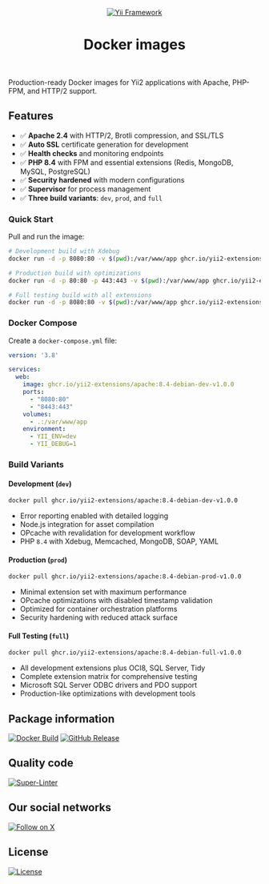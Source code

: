 <!-- markdownlint-disable MD041 -->
<p align="center">
    <a href="https://github.com/yii2-extensions/template" target="_blank">
        <img src="https://www.yiiframework.com/image/yii_logo_light.svg" alt="Yii Framework">
    </a>
    <h1 align="center">Docker images</h1>
    <br>
</p>
<!-- markdownlint-enable MD041 -->

Production-ready Docker images for Yii2 applications with Apache, PHP-FPM, and HTTP/2 support.

## Features

- ✅ **Apache 2.4** with HTTP/2, Brotli compression, and SSL/TLS
- ✅ **Auto SSL** certificate generation for development
- ✅ **Health checks** and monitoring endpoints
- ✅ **PHP 8.4** with FPM and essential extensions (Redis, MongoDB, MySQL, PostgreSQL)
- ✅ **Security hardened** with modern configurations
- ✅ **Supervisor** for process management
- ✅ **Three build variants**: `dev`, `prod`, and `full`

### Quick Start

Pull and run the image:

```bash
# Development build with Xdebug
docker run -d -p 8080:80 -v $(pwd):/var/www/app ghcr.io/yii2-extensions/apache:8.4-debian-dev-v1.0.0

# Production build with optimizations
docker run -d -p 80:80 -p 443:443 -v $(pwd):/var/www/app ghcr.io/yii2-extensions/apache:8.4-debian-prod-v1.0.0

# Full testing build with all extensions
docker run -d -p 8080:80 -v $(pwd):/var/www/app ghcr.io/yii2-extensions/apache:8.4-debian-full-v1.0.0
```

### Docker Compose

Create a `docker-compose.yml` file:

```yaml
version: '3.8'

services:
  web:
    image: ghcr.io/yii2-extensions/apache:8.4-debian-dev-v1.0.0
    ports:
      - "8080:80"
      - "8443:443"
    volumes:
      - .:/var/www/app
    environment:
      - YII_ENV=dev
      - YII_DEBUG=1
```

### Build Variants

#### Development (`dev`)
```bash
docker pull ghcr.io/yii2-extensions/apache:8.4-debian-dev-v1.0.0
```
- Error reporting enabled with detailed logging
- Node.js integration for asset compilation
- OPcache with revalidation for development workflow
- PHP `8.4` with Xdebug, Memcached, MongoDB, SOAP, YAML

#### Production (`prod`)
```bash
docker pull ghcr.io/yii2-extensions/apache:8.4-debian-prod-v1.0.0
```
- Minimal extension set with maximum performance
- OPcache optimizations with disabled timestamp validation
- Optimized for container orchestration platforms
- Security hardening with reduced attack surface

#### Full Testing (`full`)
```bash
docker pull ghcr.io/yii2-extensions/apache:8.4-debian-full-v1.0.0
```
- All development extensions plus OCI8, SQL Server, Tidy
- Complete extension matrix for comprehensive testing
- Microsoft SQL Server ODBC drivers and PDO support
- Production-like optimizations with development tools

## Package information

[![Docker Build](https://img.shields.io/github/actions/workflow/status/yii2-extensions/docker-images/build.yml?style=for-the-badge&logo=docker&logoColor=white&label=Docker%20Build)](https://github.com/yii2-extensions/docker-images/actions/workflows/build.yml)
[![GitHub Release](https://img.shields.io/github/v/release/yii2-extensions/docker-images?style=for-the-badge&logo=git&logoColor=white&label=Release)](https://github.com/yii2-extensions/docker-images/releases)

## Quality code

[![Super-Linter](https://img.shields.io/github/actions/workflow/status/yii2-extensions/docker-images/linter.yml?style=for-the-badge&label=Super-Linter&logo=github)](https://github.com/yii2-extensions/docker-images/actions/workflows/linter.yml)

## Our social networks

[![Follow on X](https://img.shields.io/badge/-Follow%20on%20X-1DA1F2.svg?style=for-the-badge&logo=x&logoColor=white&labelColor=000000)](https://x.com/Terabytesoftw)

## License

[![License](https://img.shields.io/badge/License-BSD--3--Clause-brightgreen.svg?style=for-the-badge&logo=opensourceinitiative&logoColor=white&labelColor=555555)](LICENSE)
